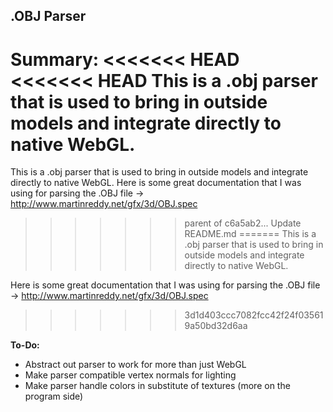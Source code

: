 <h2>.OBJ Parser</h2>

<b>Summary:</b>
<<<<<<< HEAD
<<<<<<< HEAD
This is a .obj parser that is used to bring in outside models and integrate directly to native WebGL.
=======
This is a .obj parser that is used to bring in outside models and integrate directly to native WebGL. Here is some great documentation that I was using for parsing the .OBJ file -> http://www.martinreddy.net/gfx/3d/OBJ.spec
>>>>>>> parent of c6a5ab2... Update README.md
=======
This is a .obj parser that is used to bring in outside models and integrate directly to native WebGL. 

Here is some great documentation that I was using for parsing the .OBJ file -> http://www.martinreddy.net/gfx/3d/OBJ.spec
>>>>>>> 3d1d403ccc7082fcc42f24f035619a50bd32d6aa

<b>To-Do:</b>
<ul>
  <li>Abstract out parser to work for more than just WebGL</li>
  <li>Make parser compatible vertex normals for lighting</li>
  <li>Make parser handle colors in substitute of textures (more on the program side)</li>
</ul>
